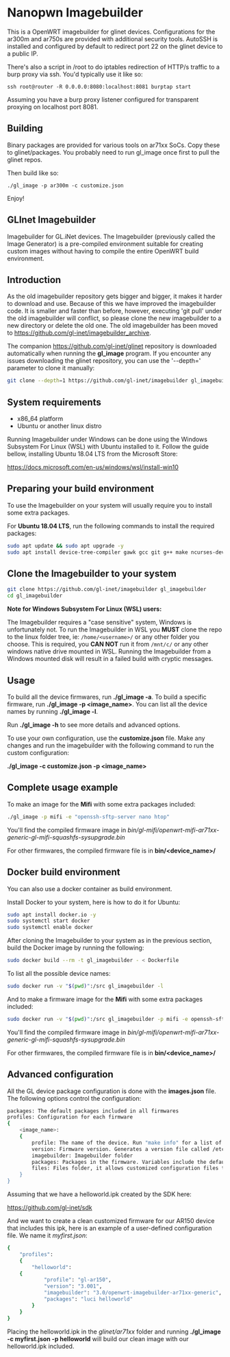 # Nanopwn Imagebuilder #

This is a OpenWRT imagebuilder for glinet devices. Configurations for the ar300m and ar750s are provided with additional security tools. AutoSSH is installed and configured by default to redirect port 22 on the glinet device to a public IP.

There's also a script in /root to do iptables redirection of HTTP/s traffic to a burp proxy via ssh. You'd typically use it like so:

```
ssh root@router -R 0.0.0.0:8080:localhost:8081 burptap start
```

Assuming you have a burp proxy listener configured for transparent proxying on localhost port 8081.

## Building

Binary packages are provided for various tools on ar71xx SoCs. Copy these to glinet/packages. You probably need to run gl_image once first to pull the glinet repos.

Then build like so:

```
./gl_image -p ar300m -c customize.json
```

Enjoy!

## GLInet Imagebuilder

Imagebuilder for GL.iNet devices. The Imagebuilder (previously called the Image Generator) is a pre-compiled environment suitable for creating custom images without having to compile the entire OpenWRT build environment.

## Introduction

As the old imagebuilder repository gets bigger and bigger, it makes it harder to download and use. Because of this we have improved the imagebuilder code. It is smaller and faster than before, however, executing 'git pull' under the old imagebuilder will conflict, so please clone the new imagebuilder to a new directory or delete the old one. The old imagebuilder has been moved to https://github.com/gl-inet/imagebuilder_archive.

The companion https://github.com/gl-inet/glinet repository is downloaded automatically when running the **gl_image** program. If you encounter any issues downloading the glinet repository, you can use the '--depth=' parameter to clone it manually:

```bash
git clone --depth=1 https://github.com/gl-inet/imagebuilder gl_imagebuilder
```

## System requirements ##

- x86_64 platform
- Ubuntu or another linux distro

Running Imagebuilder under Windows can be done using the Windows Subsystem For Linux (WSL) with Ubuntu installed to it. Follow the guide bellow, installing Ubuntu 18.04 LTS from the Microsoft Store:

https://docs.microsoft.com/en-us/windows/wsl/install-win10

## Preparing your build environment ##

To use the Imagebuilder on your system will usually require you to install some extra packages.

For **Ubuntu 18.04 LTS**, run the following commands to install the required packages:

```bash
sudo apt update && sudo apt upgrade -y
sudo apt install device-tree-compiler gawk gcc git g++ make ncurses-dev python unzip -y
```

## Clone the Imagebuilder to your system ##

```bash
git clone https://github.com/gl-inet/imagebuilder gl_imagebuilder
cd gl_imagebuilder
```

**Note for Windows Subsystem For Linux (WSL) users:**

The Imagebuilder requires a "case sensitive" system, Windows is unfortunately not. To run the Imagebuilder in WSL you **MUST** clone the repo to the linux folder tree, ie: ```/home/<username>/``` or any other folder you choose. This is required, you **CAN NOT** run it from ```/mnt/c/``` or any other windows native drive mounted in WSL. Running the Imagebuilder from a Windows mounted disk will result in a failed build with cryptic messages.

## Usage ##

To build all the device firmwares, run **./gl_image -a**. To build a specific firmware, run **./gl_image -p <image_name>**. You can list all the device names by running **./gl_image -l**.

Run **./gl_image -h** to see more details and advanced options.

To use your own configuration, use the **customize.json** file. Make any changes and run the imagebuilder with the following command to run the custom configuration:

**./gl_image -c customize.json -p <image_name>**

## Complete usage example ##

To make an image for the **Mifi** with some extra packages included:

```bash
./gl_image -p mifi -e "openssh-sftp-server nano htop"
```

You'll find the compiled firmware image in *bin/gl-mifi/openwrt-mifi-ar71xx-generic-gl-mifi-squashfs-sysupgrade.bin*

For other firmwares, the compiled firmware file is in **bin/<device_name>/**

## Docker build environment ##

You can also use a docker container as build environment.

Install Docker to your system, here is how to do it for Ubuntu:

```bash
sudo apt install docker.io -y
sudo systemctl start docker
sudo systemctl enable docker
```

After cloning the Imagebuilder to your system as in the previous section, build the Docker image by running the following:

```bash
sudo docker build --rm -t gl_imagebuilder - < Dockerfile
```

To list all the possible device names:

```bash
sudo docker run -v "$(pwd)":/src gl_imagebuilder -l
```

And to make a firmware image for the **Mifi** with some extra packages included:

```bash
sudo docker run -v "$(pwd)":/src gl_imagebuilder -p mifi -e openssh-sftp-server nano htop
```

You'll find the compiled firmware image in *bin/gl-mifi/openwrt-mifi-ar71xx-generic-gl-mifi-squashfs-sysupgrade.bin*

For other firmwares, the compiled firmware file is in **bin/<device_name>/**

## Advanced configuration ##

All the GL device package configuration is done with the **images.json** file. The following options control the configuration:

```bash
packages: The default packages included in all firmwares
profiles: Configuration for each firmware
{
    <image_name>:
    {
        profile: The name of the device. Run "make info" for a list of available devices.
        version: Firmware version. Generates a version file called /etc/glversion and overrides /etc/opk/distfeeds.conf with the version number
        imagebuilder: Imagebuilder folder
        packages: Packages in the firmware. Variables include the default packages. Add the package name to include. "-" appended to the package name excludes the package, eg: "-mwan3"
        files: Files folder, it allows customized configuration files to be included in images built with Image Generator, all files from the folder will be copied into device's rootfs("/").
    }
}
```

Assuming that we have a helloworld.ipk created by the SDK here:

https://github.com/gl-inet/sdk

And we want to create a clean customized firmware for our AR150 device that includes this ipk, here is an example of a user-defined configuration file. We name it *myfirst.json*:

```bash
{
    "profiles":
    {
        "helloworld":
	{
            "profile": "gl-ar150",
            "version": "3.001",
            "imagebuilder": "3.0/openwrt-imagebuilder-ar71xx-generic",
            "packages": "luci helloworld"
        }
    }
}
```

Placing the helloworld.ipk in the *glinet/ar71xx* folder and running **./gl_image -c myfirst.json -p helloworld** will build our clean image with our helloworld.ipk included.
